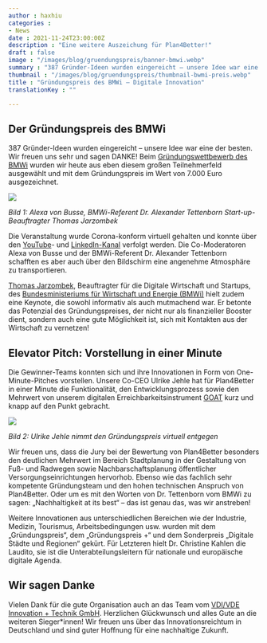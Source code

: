 ```yaml
---
author : haxhiu
categories : 
- News
date : 2021-11-24T23:00:00Z
description : "Eine weitere Auszeichung für Plan4Better!"
draft : false
image : "/images/blog/gruendungspreis/banner-bmwi.webp"
summary : "387 Gründer-Ideen wurden eingereicht – unsere Idee war eine der besten. Wir freuen uns riesig über den Gründungspreis des BMWi und sagen Danke!"
thumbnail : "/images/blog/gruendungspreis/thumbnail-bwmi-preis.webp"
title : "Gründungspreis des BMWi – Digitale Innovation"
translationKey : ""

---
```

## Der Gründungspreis des BMWi

387 Gründer-Ideen wurden eingereicht – unsere Idee war eine der besten. Wir freuen uns sehr und sagen DANKE! Beim [Gründungswettbewerb des BMWi](https://www.de.digital/DIGITAL/Redaktion/DE/Gruenderwettbewerb/Veranstaltungen/2021/24112021_GW_Preisverleihung_Sommerrunde_2021.html "Gründungswettbewerb BMWi") wurden wir heute aus eben diesem großen Teilnehmerfeld ausgewählt und mit dem Gründungspreis im Wert von 7.000 Euro ausgezeichnet.

![](/images/blog/gruendungspreis/moderatoren.webp)

_Bild 1: Alexa von Busse, BMWi-Referent Dr. Alexander Tettenborn Start-up-Beauftragter Thomas Jarzombek_

Die Veranstaltung wurde Corona-konform virtuell gehalten und konnte über den [YouTube](https://www.youtube.com/watch?v=rrtAhTyqvEs "Sommerrunde 2021: Preisverleihung")- und [LinkedIn-Kanal](https://www.linkedin.com/events/sommerrunde2021-preisverleihung6863773724685008896/ "Sommerrunde 2021: Preisverleihung") verfolgt werden. Die Co-Moderatoren Alexa von Busse und der BMWi-Referent Dr. Alexander Tettenborn schafften es aber auch über den Bildschirm eine angenehme Atmosphäre zu transportieren.

[Thomas Jarzombek](https://www.bmwi.de/Redaktion/DE/Dossier/Visitenkarten/visitenkarte-jarzombek.html "Thomas Jarzombek"), Beauftragter für die Digitale Wirtschaft und Startups, des [Bundesministeriums für Wirtschaft und Energie (BMWi)](https://www.bmwi.de/Navigation/DE/Home/home.html "Bundesministeriums für Wirtschaft und Energie (BMWi)") hielt zudem eine Keynote, die sowohl informativ als auch mutmachend war. Er betonte das Potenzial des Gründungspreises, der nicht nur als finanzieller Booster dient, sondern auch eine gute Möglichkeit ist, sich mit Kontakten aus der Wirtschaft zu vernetzen!

## Elevator Pitch: Vorstellung in einer Minute

Die Gewinner-Teams konnten sich und ihre Innovationen in Form von One-Minute-Pitches vorstellen. Unsere Co-CEO Ulrike Jehle hat für Plan4Better in einer Minute die Funktionalität, den Entwicklungsprozess sowie den Mehrwert von unserem digitalen Erreichbarkeitsinstrument [GOAT](https://plan4better.de/was-ist-goat/ "Was ist GOAT") kurz und knapp auf den Punkt gebracht.

![](/images/blog/gruendungspreis/pitch.webp)

_Bild 2: Ulrike Jehle nimmt den Gründungspreis virtuell entgegen_

Wir freuen uns, dass die Jury bei der Bewertung von Plan4Better besonders den deutlichen Mehrwert im Bereich Stadtplanung in der Gestaltung von Fuß- und Radwegen sowie Nachbarschaftsplanung öffentlicher Versorgungseinrichtungen hervorhob. Ebenso wie das fachlich sehr kompetente Gründungsteam und den hohen technischen Anspruch von Plan4Better. Oder um es mit den Worten von Dr. Tettenborn vom BMWi zu sagen: „Nachhaltigkeit at its best“ – das ist genau das, was wir anstreben!

Weitere Innovationen aus unterschiedlichen Bereichen wie der Industrie, Medizin, Tourismus, Arbeitsbedingungen usw. wurden mit dem „Gründungspreis“, dem „Gründungspreis +“ und dem Sonderpreis „Digitale Städte und Regionen“ gekürt. Für Letzteren hielt Dr. Christine Kahlen die Laudito, sie ist die Unterabteilungsleitern für nationale und europäische digitale Agenda.

## Wir sagen Danke

Vielen Dank für die gute Organisation auch an das Team vom [VDI/VDE Innovation + Technik GmbH](https://vdivde-it.de/ "VDI/VDE"). Herzlichen Glückwunsch und alles Gute an die weiteren Sieger*innen! Wir freuen uns über das Innovationsreichtum in Deutschland und sind guter Hoffnung für eine nachhaltige Zukunft.